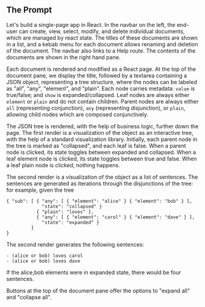 ## The Prompt

Let's build a single-page app in React. In the navbar on the left, the end-user can create, view, select, modify, and delete individual documents, which are managed by react state. The titles of these documents are shown in a list, and a kebab menu for each document allows renaming and deletion of the document. The navbar also links to a Help route. The contents of the documents are shown in the right hand pane.

Each document is rendered and modified as a React page. At the top of the document pane, we display the title, followed by a textarea containing a JSON object, representing a tree structure, where the nodes can be labeled as "all", "any", "element", and "plain". Each node carries metadata: `value` is true/false; and `show` is expanded/collapsed. Leaf nodes are always either `element` or `plain` and do not contain children. Parent nodes are always either `all` (representing conjunction), `any` (representing disjunction), or `plain`, allowing child nodes which are composed conjunctively.

The JSON tree is rendered, with the help of business logic, further down the page. The first render is a visualization of the object as an interactive tree, with the help of a standard visualization library. Initially, each parent node in the tree is marked as "collapsed", and each leaf is false. When a parent node is clicked, its state toggles between expanded and collapsed. When a leaf element node is clicked, its state toggles between true and false. When a leaf plain node is clicked, nothing happens.

The second render is a visualization of the object as a list of sentences. The sentences are generated as iterations through the disjunctions of the tree: for example, given the tree

```
{ "sub": [ { "any": [ { "element": "alice" } { "element": "bob" } ],
             "state": "collapsed" }
           { "plain": "loves" },
           { "any": [ { "element": "carol" } { "element": "dave" } ],
             "state": "expanded" }
         ]
}
```

The second render generates the following sentences:
```
- (alice or bob) loves carol
- (alice or bob) loves dave
```

If the alice,bob elements were in expanded state, there would be four sentences.

Buttons at the top of the document pane offer the options to "expand all" and "collapse all".